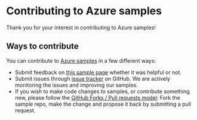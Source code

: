 # Contributing to Azure samples

Thank you for your interest in contributing to Azure samples!

## Ways to contribute

You can contribute to [Azure samples](https://github.com/Azure-Samples/app-service-dotnet-manage-authentication-for-web-apps) in a few different ways:

- Submit feedback on [this sample page](https://azure.microsoft.com/documentation/samples/app-service-dotnet-manage-authentication-for-web-apps/) whether it was helpful or not.  
- Submit issues through [issue tracker](https://github.com/Azure-Samples/app-service-dotnet-manage-authentication-for-web-apps/issues) on GitHub. We are actively monitoring the issues and improving our samples.
- If you wish to make code changes to samples, or contribute something new, please follow the [GitHub Forks / Pull requests model](https://help.github.com/articles/fork-a-repo/): Fork the sample repo, make the change and propose it back by submitting a pull request.
